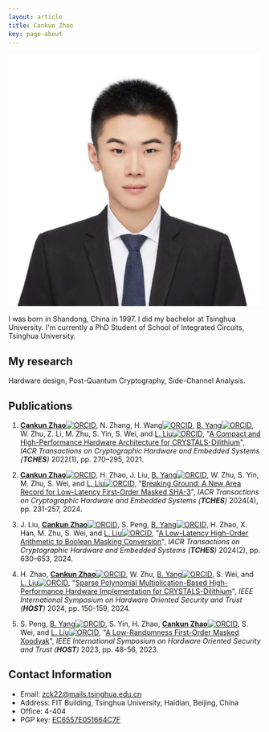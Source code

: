 ```yaml
---
layout: article
title: Cankun Zhao
key: page-about
---
```


<div class="item">
  <div class="item__image">
    <img class="image image--md" src="https://github.com/zck15/zck15.github.io/raw/main/screenshots/CankunZhao.jpg"/>
  </div>
  <div class="item__content">
    <div class="item__description">
      <p>I was born in Shandong, China in 1997. I did my bachelor at Tsinghua University. I'm currently a PhD Student of School of Integrated Circuits, Tsinghua University.</p>
    </div>
  </div>
</div>


## My research

Hardware design, Post-Quantum Cryptography, Side-Channel Analysis.

## Publications

1. **[Cankun Zhao](https://zck15.github.io/about.html)**[![ORCID](https://orcid.org/sites/default/files/images/orcid_16x16.png)](https://orcid.org/0000-0002-6875-3557), N. Zhang, H. Wang[![ORCID](https://orcid.org/sites/default/files/images/orcid_16x16.png)](https://orcid.org/0000-0003-1117-2740), [B. Yang](https://byang.xyz/)[![ORCID](https://orcid.org/sites/default/files/images/orcid_16x16.png)](https://orcid.org/0000-0002-5204-1707), W. Zhu, Z. Li, M. Zhu, S. Yin, S. Wei, and [L. Liu](https://www.sic.tsinghua.edu.cn/en/info/1072/1452.htm)[![ORCID](https://orcid.org/sites/default/files/images/orcid_16x16.png)](https://orcid.org/0000-0001-7548-4116), "[A Compact and High-Performance Hardware Architecture for CRYSTALS-Dilithium](https://doi.org/10.46586/tches.v2022.i1.270-295)", *IACR Transactions on Cryptographic Hardware and Embedded Systems (**TCHES**)* 2022(1), pp. 270–295, 2021.

2. **[Cankun Zhao](https://zck15.github.io/about.html)**[![ORCID](https://orcid.org/sites/default/files/images/orcid_16x16.png)](https://orcid.org/0000-0002-6875-3557), H. Zhao, J. Liu, [B. Yang](https://byang.xyz/)[![ORCID](https://orcid.org/sites/default/files/images/orcid_16x16.png)](https://orcid.org/0000-0002-5204-1707), W. Zhu, S. Yin, M. Zhu, S. Wei, and [L. Liu](https://www.sic.tsinghua.edu.cn/en/info/1072/1452.htm)[![ORCID](https://orcid.org/sites/default/files/images/orcid_16x16.png)](https://orcid.org/0000-0001-7548-4116), "[Breaking Ground: A New Area Record for Low-Latency First-Order Masked SHA-3](https://doi.org/10.46586/tches.v2024.i4.231-257)", *IACR Transactions on Cryptographic Hardware and Embedded Systems (**TCHES**)* 2024(4), pp. 231-257, 2024.

3. J. Liu, **[Cankun Zhao](https://zck15.github.io/about.html)**[![ORCID](https://orcid.org/sites/default/files/images/orcid_16x16.png)](https://orcid.org/0000-0002-6875-3557), S. Peng, [B. Yang](https://byang.xyz/)[![ORCID](https://orcid.org/sites/default/files/images/orcid_16x16.png)](https://orcid.org/0000-0002-5204-1707), H. Zhao, X. Han, M. Zhu, S. Wei, and [L. Liu](https://www.sic.tsinghua.edu.cn/en/info/1072/1452.htm)[![ORCID](https://orcid.org/sites/default/files/images/orcid_16x16.png)](https://orcid.org/0000-0001-7548-4116), "[A Low-Latency High-Order Arithmetic to Boolean Masking Conversion](https://doi.org/10.46586/tches.v2024.i2.630-653)", *IACR Transactions on Cryptographic Hardware and Embedded Systems (**TCHES**)* 2024(2), pp. 630–653, 2024.

4. H. Zhao, **[Cankun Zhao](https://zck15.github.io/about.html)**[![ORCID](https://orcid.org/sites/default/files/images/orcid_16x16.png)](https://orcid.org/0000-0002-6875-3557), W. Zhu, [B. Yang](https://byang.xyz/)[![ORCID](https://orcid.org/sites/default/files/images/orcid_16x16.png)](https://orcid.org/0000-0002-5204-1707), S. Wei, and [L. Liu](https://www.sic.tsinghua.edu.cn/en/info/1072/1452.htm)[![ORCID](https://orcid.org/sites/default/files/images/orcid_16x16.png)](https://orcid.org/0000-0001-7548-4116), "[Sparse Polynomial Multiplication-Based High-Performance Hardware Implementation for CRYSTALS-Dilithium](https://doi.org/10.1109/HOST55342.2024.10545379)", *IEEE International Symposium on Hardware Oriented Security and Trust (**HOST**)* 2024, pp. 150-159, 2024.

5. S. Peng,  [B. Yang](https://byang.xyz/)[![ORCID](https://orcid.org/sites/default/files/images/orcid_16x16.png)](https://orcid.org/0000-0002-5204-1707), S. Yin, H. Zhao, **[Cankun Zhao](https://zck15.github.io/about.html)**[![ORCID](https://orcid.org/sites/default/files/images/orcid_16x16.png)](https://orcid.org/0000-0002-6875-3557), S. Wei, and [L. Liu](https://www.sic.tsinghua.edu.cn/en/info/1072/1452.htm)[![ORCID](https://orcid.org/sites/default/files/images/orcid_16x16.png)](https://orcid.org/0000-0001-7548-4116), "[A Low-Randomness First-Order Masked Xoodyak](https://doi.org/10.1109/HOST55118.2023.10133290)", *IEEE International Symposium on Hardware Oriented Security and Trust (**HOST**)* 2023, pp. 48-56, 2023.

## Contact Information

- Email: zck22@mails.tsinghua.edu.cn
- Address: FIT Building, Tsinghua University, Haidian, Beijing, China
- Office: 4-404
- PGP key: [EC6557E051664C7F](<https://github.com/zck15/zck15.github.io/raw/main/Cankun Zhao_0x51664C7F_public.asc>)
